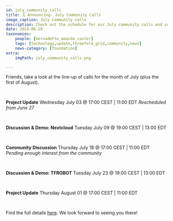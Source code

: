 ```yaml
---
id: july_community_calls
title: 🗓 Announcing- July Community Calls	
image_caption: July Community calls
description: Check out the schedule for our July community calls and see what's on the agenda. Save the date!
date: 2024-06-28
taxonomies:
    people: [bernadette_amanda_caster]
    tags: [technology,update,threefold_grid,community,news]
    news-category: [foundation]
extra:
    imgPath: july_community_calls.png

---
```


Friends, take a look at the line-up of calls for the month of July (plus the first of August).  

<br/>

**Project Update**
Wednesday July 03 @ 17:00 CEST | 11:00 EDT
*Rescheduled from June 27*

<br/>

**Discussion & Demo: Nextcloud**
Tuesday July 09 @ 19:00 CEST | 13:00 EDT

<br/>

**Community Discussion**
Thursday July 18 @ 17:00 CEST | 11:00 EDT
*Pending enough interest from the community*

<br/>

**Discussion & Demo: TFROBOT**
Tuesday July 23 @ 19:00 CEST | 13:00 EDT

<br/>

**Project Update**
Thursday August 01 @ 17:00 CEST | 11:00 EDT

<br/>

Find the full details [here](https://forum.threefold.io/t/july-2024-threefold-community-call-schedule/4380). We look forward to seeing you there!




